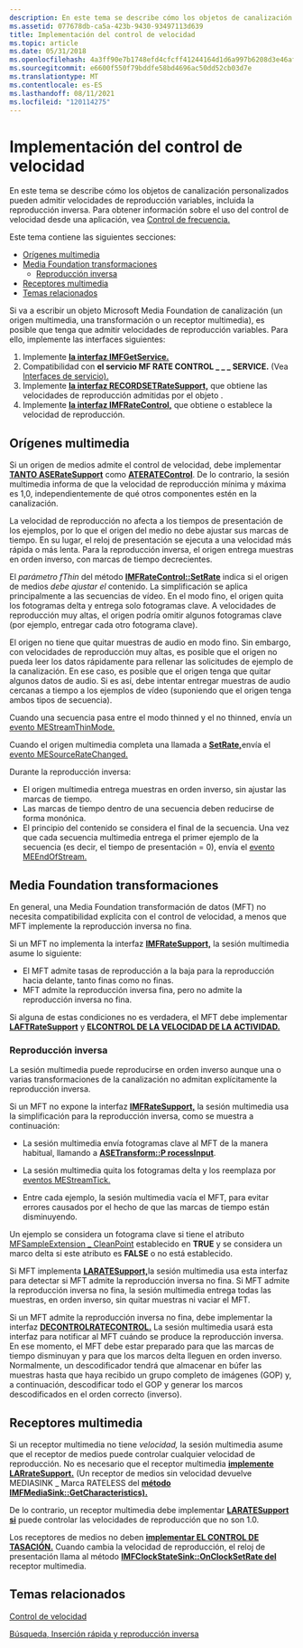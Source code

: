 ```yaml
---
description: En este tema se describe cómo los objetos de canalización personalizados pueden admitir velocidades de reproducción variables, incluida la reproducción inversa. Para obtener información sobre el uso del control de velocidad desde una aplicación, vea Control de frecuencia.
ms.assetid: 077678db-ca5a-423b-9430-93497113d639
title: Implementación del control de velocidad
ms.topic: article
ms.date: 05/31/2018
ms.openlocfilehash: 4a3ff90e7b1748efd4cfcff41244164d1d6a997b6208d3e46afa0cdae9aa6bba
ms.sourcegitcommit: e6600f550f79bddfe58bd4696ac50dd52cb03d7e
ms.translationtype: MT
ms.contentlocale: es-ES
ms.lasthandoff: 08/11/2021
ms.locfileid: "120114275"
---
```

# <a name="implementing-rate-control"></a>Implementación del control de velocidad

En este tema se describe cómo los objetos de canalización personalizados pueden admitir velocidades de reproducción variables, incluida la reproducción inversa. Para obtener información sobre el uso del control de velocidad desde una aplicación, vea [Control de frecuencia.](rate-control.md)

Este tema contiene las siguientes secciones:

-   [Orígenes multimedia](#media-sources)
-   [Media Foundation transformaciones](#media-foundation-transforms)
    -   [Reproducción inversa](#reverse-playback)
-   [Receptores multimedia](#media-sinks)
-   [Temas relacionados](#related-topics)

Si va a escribir un objeto Microsoft Media Foundation de canalización (un origen multimedia, una transformación o un receptor multimedia), es posible que tenga que admitir velocidades de reproducción variables. Para ello, implemente las interfaces siguientes:

1.  Implemente [**la interfaz IMFGetService.**](/windows/desktop/api/mfidl/nn-mfidl-imfgetservice)
2.  Compatibilidad con **el servicio MF RATE CONTROL \_ \_ \_ SERVICE.** (Vea [Interfaces de servicio).](service-interfaces.md)
3.  Implemente [**la interfaz RECORDSETRateSupport,**](/windows/desktop/api/mfidl/nn-mfidl-imfratesupport) que obtiene las velocidades de reproducción admitidas por el objeto .
4.  Implemente [**la interfaz IMFRateControl,**](/windows/desktop/api/mfidl/nn-mfidl-imfratecontrol) que obtiene o establece la velocidad de reproducción.

## <a name="media-sources"></a>Orígenes multimedia

Si un origen de medios admite el control de velocidad, debe implementar [**TANTO ASERateSupport**](/windows/desktop/api/mfidl/nn-mfidl-imfratesupport) como [**ATERATEControl**](/windows/desktop/api/mfidl/nn-mfidl-imfratecontrol). De lo contrario, la sesión multimedia informa de que la velocidad de reproducción mínima y máxima es 1,0, independientemente de qué otros componentes estén en la canalización.

La velocidad de reproducción no afecta a los tiempos de presentación de los ejemplos, por lo que el origen del medio no debe ajustar sus marcas de tiempo. En su lugar, el reloj de presentación se ejecuta a una velocidad más rápida o más lenta. Para la reproducción inversa, el origen entrega muestras en orden inverso, con marcas de tiempo decrecientes.

El *parámetro fThin* del método [**IMFRateControl::SetRate**](/windows/desktop/api/mfidl/nf-mfidl-imfratecontrol-setrate) indica si el origen de medios *debe ajustar el* contenido. La simplificación se aplica principalmente a las secuencias de vídeo. En el modo fino, el origen quita los fotogramas delta y entrega solo fotogramas clave. A velocidades de reproducción muy altas, el origen podría omitir algunos fotogramas clave (por ejemplo, entregar cada otro fotograma clave).

El origen no tiene que quitar muestras de audio en modo fino. Sin embargo, con velocidades de reproducción muy altas, es posible que el origen no pueda leer los datos rápidamente para rellenar las solicitudes de ejemplo de la canalización. En ese caso, es posible que el origen tenga que quitar algunos datos de audio. Si es así, debe intentar entregar muestras de audio cercanas a tiempo a los ejemplos de vídeo (suponiendo que el origen tenga ambos tipos de secuencia).

Cuando una secuencia pasa entre el modo thinned y el no thinned, envía un [evento MEStreamThinMode.](mestreamthinmode.md)

Cuando el origen multimedia completa una llamada a [**SetRate,**](/windows/desktop/api/mfidl/nf-mfidl-imfratecontrol-setrate)envía el [evento MESourceRateChanged.](mesourceratechanged.md)

Durante la reproducción inversa:

-   El origen multimedia entrega muestras en orden inverso, sin ajustar las marcas de tiempo.
-   Las marcas de tiempo dentro de una secuencia deben reducirse de forma monónica.
-   El principio del contenido se considera el final de la secuencia. Una vez que cada secuencia multimedia entrega el primer ejemplo de la secuencia (es decir, el tiempo de presentación = 0), envía el [evento MEEndOfStream.](meendofstream.md)

## <a name="media-foundation-transforms"></a>Media Foundation transformaciones

En general, una Media Foundation transformación de datos (MFT) no necesita compatibilidad explícita con el control de velocidad, a menos que MFT implemente la reproducción inversa no fina.

Si un MFT no implementa la interfaz [**IMFRateSupport,**](/windows/desktop/api/mfidl/nn-mfidl-imfratesupport) la sesión multimedia asume lo siguiente:

-   El MFT admite tasas de reproducción a la baja para la reproducción hacia delante, tanto finas como no finas.
-   MFT admite la reproducción inversa fina, pero no admite la reproducción inversa no fina.

Si alguna de estas condiciones no es verdadera, el MFT debe implementar [**LAFTRateSupport**](/windows/desktop/api/mfidl/nn-mfidl-imfratesupport) y [**ELCONTROL DE LA VELOCIDAD DE LA ACTIVIDAD.**](/windows/desktop/api/mfidl/nn-mfidl-imfratecontrol)

### <a name="reverse-playback"></a>Reproducción inversa

La sesión multimedia puede reproducirse en orden inverso aunque una o varias transformaciones de la canalización no admitan explícitamente la reproducción inversa.

Si un MFT no expone la interfaz [**IMFRateSupport,**](/windows/desktop/api/mfidl/nn-mfidl-imfratesupport) la sesión multimedia usa la simplificación para la reproducción inversa, como se muestra a continuación: 

-   La sesión multimedia envía fotogramas clave al MFT de la manera habitual, llamando a [**ASETransform::P rocessInput**](/windows/desktop/api/mftransform/nf-mftransform-imftransform-processinput).

-   La sesión multimedia quita los fotogramas delta y los reemplaza por [eventos MEStreamTick.](mestreamtick.md)

-   Entre cada ejemplo, la sesión multimedia vacía el MFT, para evitar errores causados por el hecho de que las marcas de tiempo están disminuyendo.

Un ejemplo se considera un fotograma clave si tiene el atributo [MFSampleExtension \_ CleanPoint](mfsampleextension-cleanpoint-attribute.md) establecido en **TRUE** y se considera un marco delta si este atributo es **FALSE** o no está establecido.

Si MFT implementa [**LARATESupport,**](/windows/desktop/api/mfidl/nn-mfidl-imfratesupport)la sesión multimedia usa esta interfaz para detectar si MFT admite la reproducción inversa no fina. Si MFT admite la reproducción inversa no fina, la sesión multimedia entrega todas las muestras, en orden inverso, sin quitar muestras ni vaciar el MFT.

Si un MFT admite la reproducción inversa no fina, debe implementar la interfaz [**DECONTROLRATECONTROL.**](/windows/desktop/api/mfidl/nn-mfidl-imfratecontrol) La sesión multimedia usará esta interfaz para notificar al MFT cuándo se produce la reproducción inversa. En ese momento, el MFT debe estar preparado para que las marcas de tiempo disminuyan y para que los marcos delta lleguen en orden inverso. Normalmente, un descodificador tendrá que almacenar en búfer las muestras hasta que haya recibido un grupo completo de imágenes (GOP) y, a continuación, descodificar todo el GOP y generar los marcos descodificados en el orden correcto (inverso).

## <a name="media-sinks"></a>Receptores multimedia

Si un receptor multimedia no tiene *velocidad,* la sesión multimedia asume que el receptor de medios puede controlar cualquier velocidad de reproducción. No es necesario que el receptor multimedia [**implemente LARrateSupport.**](/windows/desktop/api/mfidl/nn-mfidl-imfratesupport) (Un receptor de medios sin velocidad devuelve MEDIASINK \_ Marca RATELESS del [**método IMFMediaSink::GetCharacteristics).**](/windows/desktop/api/mfidl/nf-mfidl-imfmediasink-getcharacteristics)

De lo contrario, un receptor multimedia debe implementar [**LARATESupport si**](/windows/desktop/api/mfidl/nn-mfidl-imfratesupport) puede controlar las velocidades de reproducción que no son 1.0.

Los receptores de medios no deben [**implementar EL CONTROL DE TASACIÓN.**](/windows/desktop/api/mfidl/nn-mfidl-imfratecontrol) Cuando cambia la velocidad de reproducción, el reloj de presentación llama al método [**IMFClockStateSink::OnClockSetRate del**](/windows/desktop/api/mfidl/nf-mfidl-imfclockstatesink-onclocksetrate) receptor multimedia.

## <a name="related-topics"></a>Temas relacionados

<dl> <dt>

[Control de velocidad](rate-control.md)
</dt> <dt>

[Búsqueda, Inserción rápida y reproducción inversa](seeking--fast-forward--and-reverse-play.md)
</dt> </dl>

 

 



